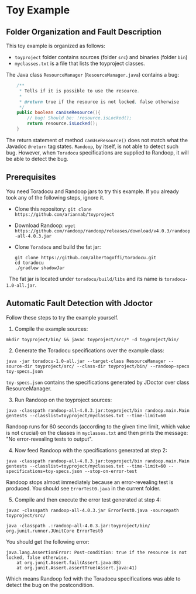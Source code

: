 # Toy Example

## Folder Organization and Fault Description

This toy example is organized as follows:

* `toyproject` folder contains sources (folder `src`) and binaries (folder `bin`)
* `myclasses.txt` is a file that lists the toyproject classes.

The Java class `ResourceManager` (`ResourceManager.java`) contains a bug:

```java
    /**
     * Tells if it is possible to use the resource.
     *
     * @return true if the resource is not locked, false otherwise
     */
    public boolean canUseResource(){
        // bug! Should be: !resource.isLocked();
        return resource.isLocked();
    }
```

The return statement of method `canUseResource()` does not match what the Javadoc `@return` tag states. `Randoop`, by itself, is not able to detect such bug. However, when `Toradocu` specifications are supplied to Randoop, it will be able to detect the bug.

## Prerequisites

You need Toradocu and Randoop jars to try this example. If you already took any of the following steps, ignore it.

- Clone this repository: `git clone https://github.com/ariannab/toyproject`

- Download Randoop: `wget https://github.com/randoop/randoop/releases/download/v4.0.3/randoop-all-4.0.3.jar`

- Clone `Toradocu` and build the fat jar:
   ```
   git clone https://github.com/albertogoffi/toradocu.git
   cd toradocu
   ./gradlew shadowJar
   ```
   The fat jar is located under `toradocu/build/libs` and its name is `toradocu-1.0-all.jar`.

## Automatic Fault Detection with Jdoctor

Follow these steps to try the example yourself.

1. Compile the example sources:

`mkdir toyproject/bin/ && javac toyproject/src/* -d toyproject/bin/`

2. Generate the Toradocu specifications over the example class:

`java -jar toradocu-1.0-all.jar --target-class ResourceManager --source-dir toyproject/src/ --class-dir toyproject/bin/ --randoop-specs toy-specs.json`

`toy-specs.json` contains the specifications generated by JDoctor over class ResourceManager.

3. Run Randoop on the toyproject sources:

`java -classpath randoop-all-4.0.3.jar:toyproject/bin randoop.main.Main gentests --classlist=toyproject/myclasses.txt --time-limit=60`

Randoop runs for 60 seconds (according to the given time limit, which value is not crucial) on the classes in `myclasses.txt` and then prints the message: "No error-revealing tests to output".

4. Now feed Randoop with the specifications generated at step 2:

`java -classpath randoop-all-4.0.3.jar:toyproject/bin randoop.main.Main gentests --classlist=toyproject/myclasses.txt --time-limit=60 --specifications=toy-specs.json --stop-on-error-test`

Randoop stops almost immediately because an error-revealing test is produced. You should see `ErrorTest0.java` in the current folder.

5. Compile and then execute the error test generated at step 4:

`javac -classpath randoop-all-4.0.3.jar ErrorTest0.java -sourcepath toyproject/src/`

`java -classpath .:randoop-all-4.0.3.jar:toyproject/bin/ org.junit.runner.JUnitCore ErrorTest0`

You should get the following error:
```
java.lang.AssertionError: Post-condition: true if the resource is not locked, false otherwise.
    at org.junit.Assert.fail(Assert.java:88)
    at org.junit.Assert.assertTrue(Assert.java:41)
```
Which means Randoop fed with the Toradocu specifications was able to detect the bug on the postcondition.
